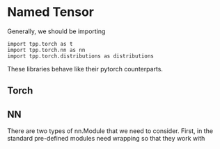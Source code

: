 Named Tensor
=========
Generally, we should be importing
```
import tpp.torch as t
import tpp.torch.nn as nn
import tpp.torch.distributions as distributions

```
These libraries behave like their pytorch counterparts.

Torch
----

NN
--

There are two types of nn.Module that we need to consider.
First, in the standard pre-defined modules need wrapping so that they work with 

